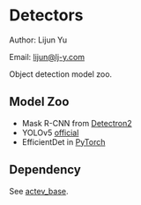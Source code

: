 # Detectors

Author: Lijun Yu

Email: lijun@lj-y.com

Object detection model zoo.

## Model Zoo

* Mask R-CNN from [Detectron2](https://github.com/facebookresearch/detectron2)
* YOLOv5 [official](https://github.com/ultralytics/yolov5)
* EfficientDet in [PyTorch](https://github.com/zylo117/Yet-Another-EfficientDet-Pytorch)

## Dependency

See [actev_base](https://github.com/CMU-INF-DIVA/actev_base).
